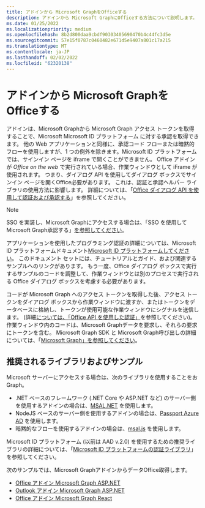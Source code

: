 ```yaml
---
title: アドインから Microsoft GraphをOfficeする
description: アドインから Microsoft GraphにOfficeする方法について説明します。
ms.date: 01/25/2022
ms.localizationpriority: medium
ms.openlocfilehash: 8b2d800daa9cbdf90303405690470b4c44fc3d5e
ms.sourcegitcommit: 57e15f0787c0460482e671d5e9407a801c17a215
ms.translationtype: MT
ms.contentlocale: ja-JP
ms.lasthandoff: 02/02/2022
ms.locfileid: "62320138"
---
```

# <a name="authorize-to-microsoft-graph-from-an-office-add-in"></a>アドインから Microsoft GraphをOfficeする

アドインは、Microsoft Graphから Microsoft Graph アクセス トークンを取得することで、Microsoft Microsoft ID プラットフォーム に対する承認を取得できます。 他の Web アプリケーションと同様に、承認コード フローまたは暗黙的フローを使用しますが、1 つの例外を除きます。Microsoft ID プラットフォーム では、サインイン ページを iframe で開くことができません。 Office アドインが *Office on the web* で実行されている場合、作業ウィンドウとして iFrame が使用されます。 つまり、ダイアログ API を使用してダイアログ ボックスでサインイン ページを開くOffice必要があります。 これは、認証と承認ヘルパー ライブラリの使用方法に影響します。 詳細については、「[Office ダイアログ API を使用して認証および承認する](auth-with-office-dialog-api.md)」を参照してください。

> [!NOTE]
> SSO を実装し、Microsoft Graphにアクセスする場合は、「SSO を使用して Microsoft Graph承認する」[を参照してください](authorize-to-microsoft-graph.md)。

アプリケーションを使用したプログラミング認証の詳細については、Microsoft ID プラットフォームドキュメント[Microsoft ID プラットフォームしてください](/azure/active-directory/develop)。 このドキュメント セットには、チュートリアルとガイド、および関連するサンプルへのリンクがあります。 もう一度、Office ダイアログ ボックスで実行するサンプルのコードを調整して、作業ウィンドウとは別のプロセスで実行される Office ダイアログ ボックスを考慮する必要があります。

コードが Microsoft Graph へのアクセス トークンを取得した後、アクセス トークンをダイアログ ボックスから作業ウィンドウに渡すか、またはトークンをデータベースに格納し、トークンが使用可能な作業ウィンドウにシグナルを送信します。 (詳細[については、「Office API を使用した認証」](auth-with-office-dialog-api.md)を参照してください)。作業ウィンドウ内のコードは、Microsoft Graphデータを要求し、それらの要求にトークンを含む。 Microsoft Graph SDK と Microsoft Graph呼び出しの詳細については、「[Microsoft Graph」を参照してください](/graph/)。

## <a name="recommended-libraries-and-samples"></a>推奨されるライブラリおよびサンプル

Microsoft サーバーにアクセスする場合は、次のライブラリを使用することをおGraph。

- .NET ベースのフレームワーク (.NET Core や ASP.NET など) のサーバー側を使用するアドインの場合は、[MSAL.NET](https://github.com/AzureAD/microsoft-authentication-library-for-dotnet/wiki#conceptual-documentation) を使用します。
- NodeJS ベースのサーバー側を使用するアドインの場合は、[Passport Azure AD](https://github.com/AzureAD/passport-azure-ad) を使用します。
- 暗黙的なフローを使用するアドインの場合は、[msal.js](https://github.com/AzureAD/microsoft-authentication-library-for-js/wiki) を使用します。

Microsoft ID プラットフォーム (以前は AAD v.2.0) を使用するための推奨ライブラリの詳細については、「[Microsoft ID プラットフォームの認証ライブラリ](/azure/active-directory/develop/reference-v2-libraries)」を参照してください。

次のサンプルでは、Microsoft GraphアドインからデータOffice取得します。

- [Office アドイン Microsoft Graph ASP.NET](https://github.com/OfficeDev/Office-Add-in-samples/tree/main/Samples/auth/Office-Add-in-Microsoft-Graph-ASPNET)
- [Outlook アドイン Microsoft Graph ASP.NET](https://github.com/OfficeDev/Office-Add-in-samples/tree/main/Samples/auth/Outlook-Add-in-Microsoft-Graph-ASPNET)
- [Office アドイン Microsoft Graph React](https://github.com/OfficeDev/Office-Add-in-samples/tree/main/Samples/auth/Office-Add-in-Microsoft-Graph-React)
